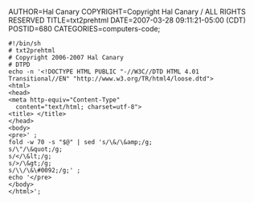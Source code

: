 AUTHOR=Hal Canary
COPYRIGHT=Copyright Hal Canary / ALL RIGHTS RESERVED
TITLE=txt2prehtml
DATE=2007-03-28 09:11:21-05:00 (CDT)
POSTID=680
CATEGORIES=computers-code;

    #!/bin/sh
    # txt2prehtml
    # Copyright 2006-2007 Hal Canary
    # DTPD
    echo -n '<!DOCTYPE HTML PUBLIC "-//W3C//DTD HTML 4.01
    Transitional//EN" "http://www.w3.org/TR/html4/loose.dtd">
    <html>
    <head>
    <meta http-equiv="Content-Type"
      content="text/html; charset=utf-8">
    <title> </title>
    </head>
    <body>
    <pre>' ;
    fold -w 70 -s "$@" | sed 's/\&/\&amp;/g;
    s/\"/\&quot;/g;
    s/</\&lt;/g;
    s/>/\&gt;/g;
    s/\\/\&\#0092;/g;' ;
    echo '</pre>
    </body>
    </html>';
